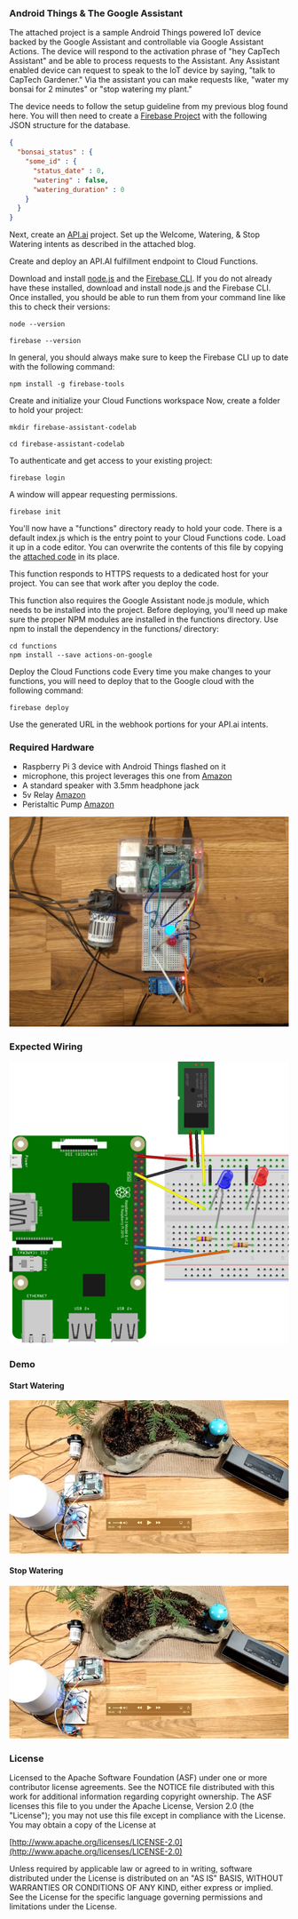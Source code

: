 ### Android Things & The Google Assistant

The attached project is a sample Android Things powered IoT device backed by the Google Assistant and controllable via Google Assistant Actions. The device will respond to the activation phrase of "hey CapTech Assistant" and be able to process requests to the Assistant. Any Assistant enabled device can request to speak to the IoT device by saying, "talk to CapTech Gardener." Via the assistant you can make requests like, "water my bonsai for 2 minutes" or "stop watering my plant." 

The device needs to follow the setup guideline from my previous blog found here. You will then need to create a [Firebase Project](https://firebase.google.com/) with the following JSON structure for the database. 

```json
{
  "bonsai_status" : {
    "some_id" : {
      "status_date" : 0,
      "watering" : false,
      "watering_duration" : 0
    }
  }
}

```

Next, create an [API.ai](https://console.api.ai/api-client/) project. Set up the Welcome, Watering, & Stop Watering intents as described in the attached blog. 

Create and deploy an API.AI fulfillment endpoint to Cloud Functions.

Download and install [node.js](https://nodejs.org/en/) and the [Firebase CLI](https://firebase.google.com/docs/cli/).
If you do not already have these installed, download and install node.js and the Firebase CLI. Once installed, you should be able to run them from your command line like this to check their versions:

```
node --version
```
```
firebase --version
```
In general, you should always make sure to keep the Firebase CLI up to date with the following command:

```
npm install -g firebase-tools
```

Create and initialize your Cloud Functions workspace
Now, create a folder to hold your project:

```
mkdir firebase-assistant-codelab
```

```
cd firebase-assistant-codelab
```

To authenticate and get access to your existing project:

```
firebase login
```

A window will appear requesting permissions. 

```
firebase init
```

You'll now have a "functions" directory ready to hold your code. There is a default index.js which is the entry point to your Cloud Functions code. Load it up in a code editor. You can overwrite the contents of this file by copying the [attached code](index.js) in its place. 


This function responds to HTTPS requests to a dedicated host for your project. You can see that work after you deploy the code.

This function also requires the Google Assistant node.js module, which needs to be installed into the project. Before deploying, you'll need up make sure the proper NPM modules are installed in the functions directory. Use npm to install the dependency in the functions/ directory:

```
cd functions
npm install --save actions-on-google
```


Deploy the Cloud Functions code
Every time you make changes to your functions, you will need to deploy that to the Google cloud with the following command:

```
firebase deploy
```

Use the generated URL in the webhook portions for your API.ai intents. 




### Required Hardware

- Raspberry Pi 3 device with Android Things flashed on it
- microphone, this project leverages this one from [Amazon](https://www.amazon.com/gp/product/B00IR8R7WQ/ref=oh_aui_detailpage_o06_s00?ie=UTF8&psc=1)
- A standard speaker with 3.5mm headphone jack
- 5v Relay [Amazon](https://www.amazon.com/gp/product/B00XT0OSUQ/ref=oh_aui_detailpage_o00_s00?ie=UTF8&psc=1)
- Peristaltic Pump [Amazon](https://www.amazon.com/gp/product/B00HIX2PEG/ref=oh_aui_detailpage_o01_s00?ie=UTF8&psc=1)

![hardware setup](graphics/IMG_20170826_125038.jpg)

### Expected Wiring
![lighting setup](graphics/assistant_irrigation.png)


### Demo
#### Start Watering
[![IMAGE ALT TEXT HERE](graphics/demo_video_play.png)](https://goo.gl/photos/FzQTve6USgGkdUre7)

#### Stop Watering

[![IMAGE ALT TEXT HERE](graphics/demo_video_play.png)](https://goo.gl/photos/ESCMXL1qWCe2vqabA)

### License

Licensed to the Apache Software Foundation (ASF) under one or more contributor license agreements. See the NOTICE file distributed with this work for additional information regarding copyright ownership. The ASF licenses this file to you under the Apache License, Version 2.0 (the "License"); you may not use this file except in compliance with the License. You may obtain a copy of the License at

[http://www.apache.org/licenses/LICENSE-2.0](http://www.apache.org/licenses/LICENSE-2.0)

Unless required by applicable law or agreed to in writing, software distributed under the License is distributed on an "AS IS" BASIS, WITHOUT WARRANTIES OR CONDITIONS OF ANY KIND, either express or implied. See the License for the specific language governing permissions and limitations under the License.